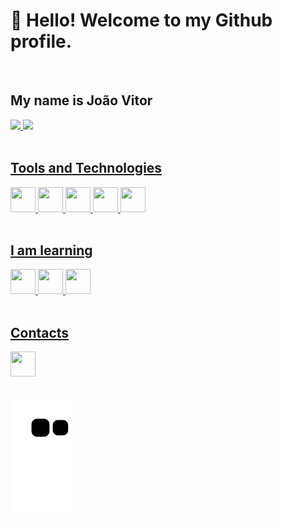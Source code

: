 # 👋 Hello! Welcome to my Github profile.

<br>

## My name is João Vitor

<div>
<a href="https://github.com/joaovitor8">
<img height="180em" src="https://github-readme-stats.vercel.app/api?username=joaovitor8&show_icons=true&theme=tokyonight&include_all_commits=true&count_private=true"/>
<img height="180em" src="https://github-readme-stats.vercel.app/api/top-langs/?username=joaovitor8&layout=compact&langs_count=7&theme=tokyonight"/>
</div>

<br>

## Tools and Technologies
<div>
<img src="https://cdn.jsdelivr.net/gh/devicons/devicon/icons/git/git-original.svg" width="40" height="40"/>
<img src="https://cdn.jsdelivr.net/gh/devicons/devicon/icons/html5/html5-original.svg" width="40" height="40"/>
<img src="https://cdn.jsdelivr.net/gh/devicons/devicon/icons/css3/css3-original.svg" width="40" height="40"/>
<img src="https://cdn.jsdelivr.net/gh/devicons/devicon/icons/javascript/javascript-original.svg" width="40" height="40"/>
<img src="https://cdn.jsdelivr.net/gh/devicons/devicon/icons/react/react-original.svg" width="40" height="40"/>
</div>

<br>

## I am learning
<div>
<img src="https://cdn.jsdelivr.net/gh/devicons/devicon/icons/python/python-original.svg" width="40" height="40"/>
<img src="https://cdn.jsdelivr.net/gh/devicons/devicon/icons/csharp/csharp-original.svg" width="40" height="40"/>
<img src="https://cdn.jsdelivr.net/gh/devicons/devicon/icons/unity/unity-original.svg" width="40" height="40"/>
</div>

<br>

## Contacts
<div>
<a href="https://www.linkedin.com/in/joaovitorezequiel/" target="_blank"> <img src="https://cdn.jsdelivr.net/gh/devicons/devicon/icons/linkedin/linkedin-original.svg" width="40" height="40"/> </a>
</div>

<br>

![Snake animation](https://github.com/joaovitor8/joaovitor8/blob/output/github-contribution-grid-snake.svg)
